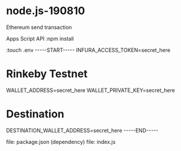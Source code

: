 # node.js-190810
Ethereum send transaction

Apps Script API
:npm install


:touch .env
-----START-----
INFURA_ACCESS_TOKEN=secret_here

# Rinkeby Testnet
WALLET_ADDRESS=secret_here
WALLET_PRIVATE_KEY=secret_here

# Destination
DESTINATION_WALLET_ADDRESS=secret_here
-----END-----


file: package.json (dependency)
file: index.js
